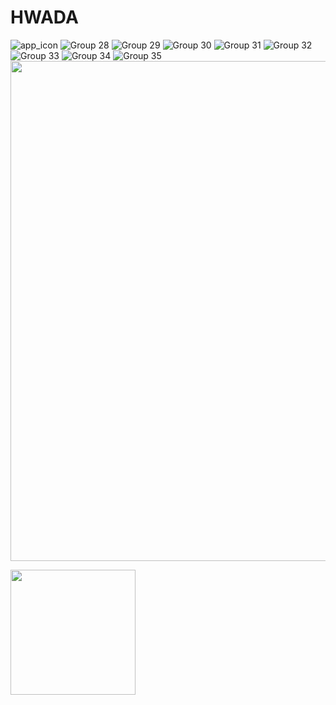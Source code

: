 # HWADA


![app_icon](https://github.com/ahmed-tech-t/HWADA/assets/54076405/39f3d046-96d6-4a7e-bfba-890338ac9cef)
![Group 28](https://github.com/ahmed-tech-t/HWADA/assets/54076405/f77e5abf-2a62-4b2f-ad69-84dd8d379799)
![Group 29](https://github.com/ahmed-tech-t/HWADA/assets/54076405/d5bd8a45-4559-4284-933c-ee2e729052e7)
![Group 30](https://github.com/ahmed-tech-t/HWADA/assets/54076405/00773912-74f9-404f-9d6a-69148c580369)
![Group 31](https://github.com/ahmed-tech-t/HWADA/assets/54076405/c2e45206-6056-499f-9ab0-747a146a301f)
![Group 32](https://github.com/ahmed-tech-t/HWADA/assets/54076405/cd51bd33-e7ff-48cd-8842-69e78e2419c5)
![Group 33](https://github.com/ahmed-tech-t/HWADA/assets/54076405/0d81c0ef-f76a-4036-90c6-968f1ffa2ac3)
![Group 34](https://github.com/ahmed-tech-t/HWADA/assets/54076405/e97f986b-169f-45f3-82c4-38861fd0e0a5)
![Group 35](https://github.com/ahmed-tech-t/HWADA/assets/54076405/2fb09786-0b39-4faf-84e1-ded48970e24b)
<img src="https://github.com/ahmed-tech-t/HWADA/assets/54076405/c4b56535-f5e0-4bcd-b421-99d872cd4c89" width ="800">

<img src="https://github.com/ahmed-tech-t/HWADA/assets/54076405/93233ad0-d57a-44d8-85cb-1adee9be91eb" width="200">

